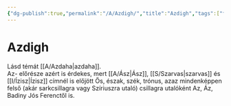 ```yaml
---
{"dg-publish":true,"permalink":"/A/Azdigh/","title":"Azdigh","tags":["formatted🟢"],"created":"2023-10-11T05:42","updated":"2023-10-11T05:42"}
---
```



# Azdigh



Lásd témát [[A/Azdaha\|azdaha]].  
Az- előrésze azért is érdekes, mert [[A/Ász\|Ász]], [[S/Szarvas\|szarvas]] és [[I/Ízisz\|Ízisz]] címnél is előjött Ős, észak, szék, trónus, azaz mindenképpen felső (akár sarkcsillagra vagy Szíriuszra utaló) csillagra utalóként Az, Áz, Badiny Jós Ferenctől is.  